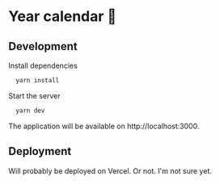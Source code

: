 # Year calendar 📆

## Development

Install dependencies

```bash
  yarn install
```

Start the server

```bash
  yarn dev
```

The application will be available on http://localhost:3000.

## Deployment

Will probably be deployed on Vercel. Or not. I'm not sure yet.
